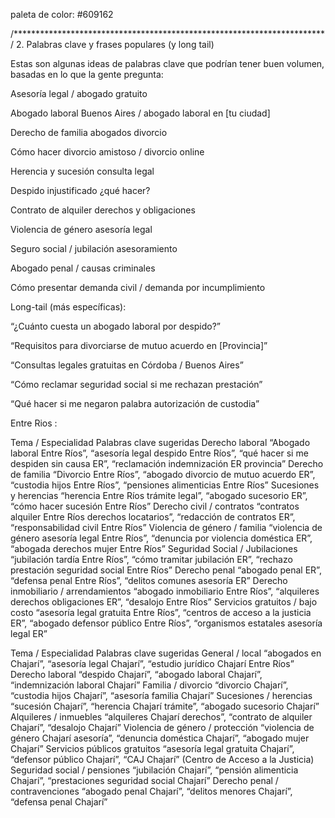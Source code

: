 paleta de color:
#609162


/***********************************************************************/
2. Palabras clave y frases populares (y long tail)

Estas son algunas ideas de palabras clave que podrían tener buen volumen, basadas en lo que la gente pregunta:

Asesoría legal / abogado gratuito

Abogado laboral Buenos Aires / abogado laboral en [tu ciudad]

Derecho de familia abogados divorcio

Cómo hacer divorcio amistoso / divorcio online

Herencia y sucesión consulta legal

Despido injustificado ¿qué hacer?

Contrato de alquiler derechos y obligaciones

Violencia de género asesoría legal

Seguro social / jubilación asesoramiento

Abogado penal / causas criminales

Cómo presentar demanda civil / demanda por incumplimiento

Long-tail (más específicas):

“¿Cuánto cuesta un abogado laboral por despido?”

“Requisitos para divorciarse de mutuo acuerdo en [Provincia]”

“Consultas legales gratuitas en Córdoba / Buenos Aires”

“Cómo reclamar seguridad social si me rechazan prestación”

“Qué hacer si me negaron palabra autorización de custodia”



Entre Rios : 

Tema / Especialidad	Palabras clave sugeridas
Derecho laboral	“Abogado laboral Entre Ríos”, “asesoría legal despido Entre Ríos”, “qué hacer si me despiden sin causa ER”, “reclamación indemnización ER provincia”
Derecho de familia	“Divorcio Entre Ríos”, “abogado divorcio de mutuo acuerdo ER”, “custodia hijos Entre Ríos”, “pensiones alimenticias Entre Ríos”
Sucesiones y herencias	“herencia Entre Ríos trámite legal”, “abogado sucesorio ER”, “cómo hacer sucesión Entre Ríos”
Derecho civil / contratos	“contratos alquiler Entre Ríos derechos locatarios”, “redacción de contratos ER”, “responsabilidad civil Entre Ríos”
Violencia de género / familia	“violencia de género asesoría legal Entre Ríos”, “denuncia por violencia doméstica ER”, “abogada derechos mujer Entre Ríos”
Seguridad Social / Jubilaciones	“jubilación tardía Entre Ríos”, “cómo tramitar jubilación ER”, “rechazo prestación seguridad social Entre Ríos”
Derecho penal	“abogado penal ER”, “defensa penal Entre Ríos”, “delitos comunes asesoría ER”
Derecho inmobiliario / arrendamientos	“abogado inmobiliario Entre Ríos”, “alquileres derechos obligaciones ER”, “desalojo Entre Ríos”
Servicios gratuitos / bajo costo	“asesoría legal gratuita Entre Ríos”, “centros de acceso a la justicia ER”, “abogado defensor público Entre Ríos”, “organismos estatales asesoría legal ER”

Tema / Especialidad	Palabras clave sugeridas
General / local	“abogados en Chajarí”, “asesoría legal Chajarí”, “estudio jurídico Chajarí Entre Ríos”
Derecho laboral	“despido Chajarí”, “abogado laboral Chajarí”, “indemnización laboral Chajarí”
Familia / divorcio	“divorcio Chajarí”, “custodia hijos Chajarí”, “asesoría familia Chajarí”
Sucesiones / herencias	“sucesión Chajarí”, “herencia Chajarí trámite”, “abogado sucesorio Chajarí”
Alquileres / inmuebles	“alquileres Chajarí derechos”, “contrato de alquiler Chajarí”, “desalojo Chajarí”
Violencia de género / protección	“violencia de género Chajarí asesoría”, “denuncia doméstica Chajarí”, “abogado mujer Chajarí”
Servicios públicos gratuitos	“asesoría legal gratuita Chajarí”, “defensor público Chajarí”, “CAJ Chajarí” (Centro de Acceso a la Justicia)
Seguridad social / pensiones	“jubilación Chajarí”, “pensión alimenticia Chajarí”, “prestaciones seguridad social Chajarí”
Derecho penal / contravenciones	“abogado penal Chajarí”, “delitos menores Chajarí”, “defensa penal Chajarí”